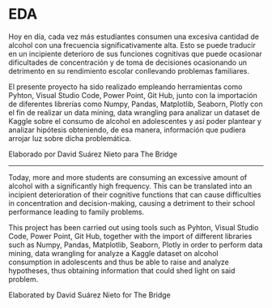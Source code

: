 # EDA
Hoy en día, cada vez más estudiantes consumen una excesiva cantidad de alcohol con una frecuencia significativamente alta. Esto se puede traducir en un incipiente deterioro de sus funciones cognitivas que puede ocasionar dificultades de concentración y de toma de decisiones ocasionando un detrimento en su rendimiento escolar conllevando problemas familiares.

El presente proyecto ha sido realizado empleando herramientas como Pyhton, Visual Studio Code, Power Point, Git Hub, junto con la importación de diferentes librerías como Numpy, Pandas, Matplotlib, Seaborn, Plotly con el fin de realizar un data mining, data wrangling para analizar un dataset de Kaggle sobre el consumo de alcohol en adolescentes y así poder plantear y analizar hipótesis obteniendo, de esa manera, información que pudiera arrojar luz sobre dicha problemática.

Elaborado por David Suárez Nieto para The Bridge

--------------

Today, more and more students are consuming an excessive amount of alcohol with a significantly high frequency. This can be translated into an incipient deterioration of their cognitive functions that can cause difficulties in concentration and decision-making, causing a detriment to their school performance leading to family problems.

This project has been carried out using tools such as Pyhton, Visual Studio Code, Power Point, Git Hub, together with the import of different libraries such as Numpy, Pandas, Matplotlib, Seaborn, Plotly in order to perform data mining, data wrangling for analyze a Kaggle dataset on alcohol consumption in adolescents and thus be able to raise and analyze hypotheses, thus obtaining information that could shed light on said problem.

Elaborated by David Suárez Nieto for The Bridge
